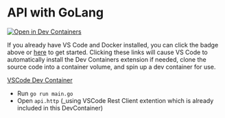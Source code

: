 # API with GoLang
[![Open in Dev Containers](https://img.shields.io/static/v1?label=Dev%20Containers&message=Open&color=blue)](https://vscode.dev/redirect?url=vscode://ms-vscode-remote.remote-containers/cloneInVolume?url=https://github.com/microsoft/go-postgres)

If you already have VS Code and Docker installed, you can click the badge above or [here](https://vscode.dev/redirect?url=vscode://ms-vscode-remote.remote-containers/cloneInVolume?url=https://github.com/microsoft/go-postgres) to get started. Clicking these links will cause VS Code to automatically install the Dev Containers extension if needed, clone the source code into a container volume, and spin up a dev container for use.

[VSCode Dev Container](https://code.visualstudio.com/docs/devcontainers/create-dev-container)


- Run `go run main.go`
- Open `api.http` (_using VSCode Rest Client extention which is already included in this DevContainer)